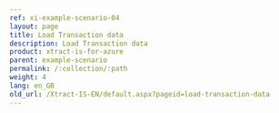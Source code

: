 ```yaml
---
ref: xi-example-scenario-04
layout: page
title: Load Transaction data
description: Load Transaction data
product: xtract-is-for-azure
parent: example-scenario
permalink: /:collection/:path
weight: 4
lang: en_GB
old_url: /Xtract-IS-EN/default.aspx?pageid=load-transaction-data
---
```

